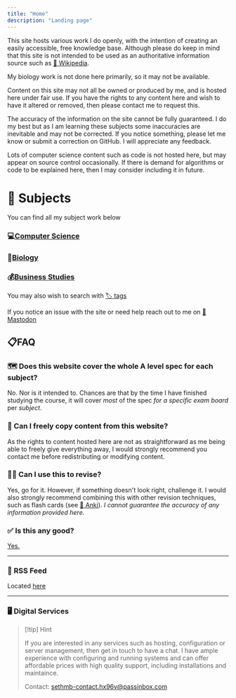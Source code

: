 ```yaml
---
title: "Home"
description: "Landing page"
---
```


This site hosts various work I do openly, with the intention of creating an easily accessible, free knowledge base. Although please do keep in mind that this site is not intended to be used as an authoritative information source such as [📖 Wikipedia](https://wikipedia.org).

My biology work is not done here primarily, so it may not be available.

Content on this site may not all be owned or produced by me, and is hosted here under fair use. If you have the rights to any content here and wish to have it altered or removed, then please contact me to request this.

The accuracy of the information on the site cannot be fully guaranteed. I do my best but as I am learning these subjects some inaccuracies are inevitable and may not be corrected. If you notice something, please let me know or submit a correction on GitHub. I will appreciate any feedback.

Lots of computer science content such as code is not hosted here, but may appear on source control occasionally. If there is demand for algorithms or code to be explained here, then I may consider including it in future.


# 🏫 Subjects

You can find all my subject work below

### 💻[Computer Science](/tags/compsci)

### 🦠[Biology](/tags/biology)

### 💰[Business Studies](/tags/business)

You may also wish to search with [🏷️ tags](/tags)

If you notice an issue with the site or need help reach out to me on [👥 Mastodon](https://social.sethmb.xyz/@seth)


##  📋FAQ

### 🗺️ Does this website cover the whole A level spec for each subject?

No. Nor is it intended to. Chances are that by the time I have finished studying the course, it will cover *most* of the spec *for a specific exam board* per *subject*.

###  🤝 Can I freely copy content from this website?

As the rights to content hosted here are not as straightforward as me being able to freely give everything away, I would strongly recommend you contact me before redistributing or modifying content.

### 👨‍🎓 Can I use this to revise?

Yes, go for it. However, if something doesn't look right, challenge it. I would also strongly recommend combining this with other revision techniques, such as flash cards (see [🎴 Anki](https://ankiweb.net)). *I cannot guarantee the accuracy of any information provided here.*


### ✅ Is this any good?

[Yes.](http://news.ycombinator.com/item?id=3067434)


---

### 📰 RSS Feed

Located [here](https://me.sethmb.xyz/rss/p/i/)

---

### 🖥 Digital Services

> [!tip] Hint
>
> If you are interested in any services such as hosting, configuration or server management, then get in touch to have a chat. I have ample experience with configuring and running systems and can offer affordable prices with high quality support, including installations and maintaince.
> 
> Contact: sethmb-contact.hx96v@passinbox.com